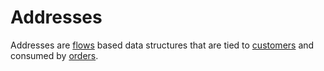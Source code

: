 # Addresses

Addresses are [flows](../flow) based data structures that are tied to [customers](../customer) and consumed by [orders](../order).